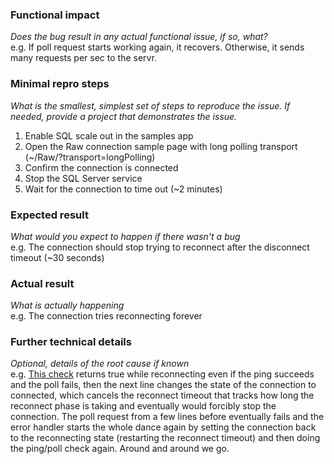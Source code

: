 ### Functional impact
*Does the bug result in any actual functional issue, if so, what?*  
e.g. If poll request starts working again, it recovers. Otherwise, it sends many requests per sec to the servr.

### Minimal repro steps
*What is the smallest, simplest set of steps to reproduce the issue. If needed, provide a project that demonstrates the issue.*  

1. Enable SQL scale out in the samples app
2. Open the Raw connection sample page with long polling transport (~/Raw/?transport=longPolling)
3. Confirm the connection is connected
4. Stop the SQL Server service
5. Wait for the connection to time out (~2 minutes)

### Expected result
*What would you expect to happen if there wasn't a bug*  
e.g. The connection should stop trying to reconnect after the disconnect timeout (~30 seconds)

### Actual result
*What is actually happening*  
e.g. The connection tries reconnecting forever

### Further technical details
*Optional, details of the root cause if known*  
e.g. [This check](https://github.com/SignalR/SignalR/blob/dev/src/Microsoft.AspNet.SignalR.Client.JS/jquery.signalR.transports.longPolling.js#L149) returns true while reconnecting even if the ping succeeds and the poll fails, then the next line changes the state of the connection to connected, which cancels the reconnect timeout that tracks how long the reconnect phase is taking and eventually would forcibly stop the connection. The poll request from a few lines before eventually fails and the error handler starts the whole dance again by setting the connection back to the reconnecting state (restarting the reconnect timeout) and then doing the ping/poll check again. Around and around we go.